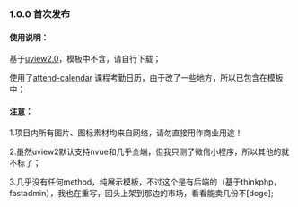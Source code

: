 ### 1.0.0 首次发布
#### 使用说明：
基于[uview2.0](https://ext.dcloud.net.cn/plugin?id=7160 "uview2.0")，模板中不含，请自行下载；

使用了[attend-calendar](https://ext.dcloud.net.cn/plugin?id=7160 "attend-calendar") 课程考勤日历，由于改了一些地方，所以已包含在模板中；

#### 注意：
1.项目内所有图片、图标素材均来自网络，请勿直接用作商业用途！

2.虽然uview2默认支持nvue和几乎全端，但我只测了微信小程序，所以其他的就不标了；

3.几乎没有任何method，纯展示模板，不过这个是有后端的（基于thinkphp，fastadmin），我也在重写，回头上架到那边的市场，看看能卖几份不[doge];